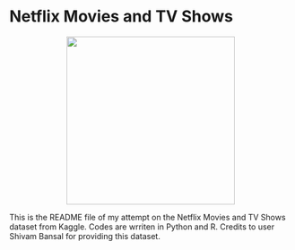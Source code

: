 # Netflix Movies and TV Shows

<p align="center">
  <img width="300" height="300" src="https://lh3.googleusercontent.com/myH_2mHzOUqr0UVHUvsAMANT2a-XFvxxiuob8g49KjdVHU87lU8xujwg1BgTTKId-w">
</p>

This is the README file of my attempt on the Netflix Movies and TV Shows dataset from Kaggle. Codes are wrriten in Python and R. Credits to user Shivam Bansal for providing this dataset.